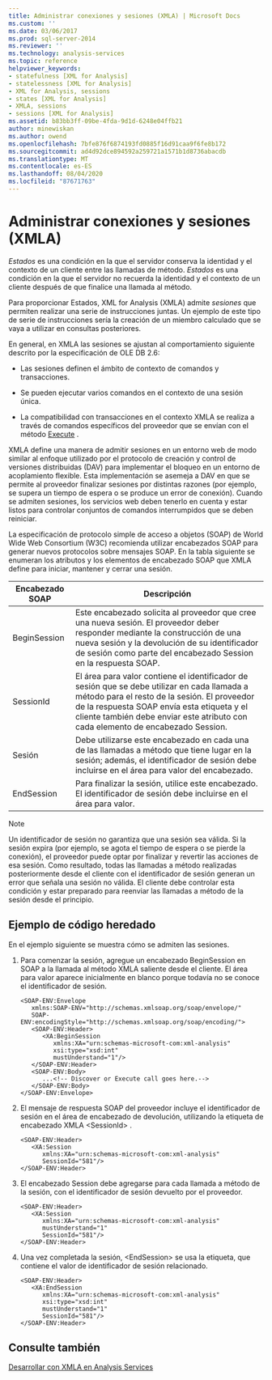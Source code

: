```yaml
---
title: Administrar conexiones y sesiones (XMLA) | Microsoft Docs
ms.custom: ''
ms.date: 03/06/2017
ms.prod: sql-server-2014
ms.reviewer: ''
ms.technology: analysis-services
ms.topic: reference
helpviewer_keywords:
- statefulness [XML for Analysis]
- statelessness [XML for Analysis]
- XML for Analysis, sessions
- states [XML for Analysis]
- XMLA, sessions
- sessions [XML for Analysis]
ms.assetid: b83bb3ff-09be-4fda-9d1d-6248e04ffb21
author: minewiskan
ms.author: owend
ms.openlocfilehash: 7bfe876f6874193fd0885f16d91caa9f6fe8b172
ms.sourcegitcommit: ad4d92dce894592a259721a1571b1d8736abacdb
ms.translationtype: MT
ms.contentlocale: es-ES
ms.lasthandoff: 08/04/2020
ms.locfileid: "87671763"
---
```

# <a name="managing-connections-and-sessions-xmla"></a>Administrar conexiones y sesiones (XMLA)
  *Estados* es una condición en la que el servidor conserva la identidad y el contexto de un cliente entre las llamadas de método. *Estados* es una condición en la que el servidor no recuerda la identidad y el contexto de un cliente después de que finalice una llamada al método.  
  
 Para proporcionar Estados, XML for Analysis (XMLA) admite *sesiones* que permiten realizar una serie de instrucciones juntas. Un ejemplo de este tipo de serie de instrucciones sería la creación de un miembro calculado que se vaya a utilizar en consultas posteriores.  
  
 En general, en XMLA las sesiones se ajustan al comportamiento siguiente descrito por la especificación de OLE DB 2.6:  
  
-   Las sesiones definen el ámbito de contexto de comandos y transacciones.  
  
-   Se pueden ejecutar varios comandos en el contexto de una sesión única.  
  
-   La compatibilidad con transacciones en el contexto XMLA se realiza a través de comandos específicos del proveedor que se envían con el método [Execute](https://docs.microsoft.com/bi-reference/xmla/xml-elements-methods-execute) .  
  
 XMLA define una manera de admitir sesiones en un entorno web de modo similar al enfoque utilizado por el protocolo de creación y control de versiones distribuidas (DAV) para implementar el bloqueo en un entorno de acoplamiento flexible. Esta implementación se asemeja a DAV en que se permite al proveedor finalizar sesiones por distintas razones (por ejemplo, se supera un tiempo de espera o se produce un error de conexión). Cuando se admiten sesiones, los servicios web deben tenerlo en cuenta y estar listos para controlar conjuntos de comandos interrumpidos que se deben reiniciar.  
  
 La especificación de protocolo simple de acceso a objetos (SOAP) de World Wide Web Consortium (W3C) recomienda utilizar encabezados SOAP para generar nuevos protocolos sobre mensajes SOAP. En la tabla siguiente se enumeran los atributos y los elementos de encabezado SOAP que XMLA define para iniciar, mantener y cerrar una sesión.  
  
|Encabezado SOAP|Descripción|  
|-----------------|-----------------|  
|BeginSession|Este encabezado solicita al proveedor que cree una nueva sesión. El proveedor deber responder mediante la construcción de una nueva sesión y la devolución de su identificador de sesión como parte del encabezado Session en la respuesta SOAP.|  
|SessionId|El área para valor contiene el identificador de sesión que se debe utilizar en cada llamada a método para el resto de la sesión. El proveedor de la respuesta SOAP envía esta etiqueta y el cliente también debe enviar este atributo con cada elemento de encabezado Session.|  
|Sesión|Debe utilizarse este encabezado en cada una de las llamadas a método que tiene lugar en la sesión; además, el identificador de sesión debe incluirse en el área para valor del encabezado.|  
|EndSession|Para finalizar la sesión, utilice este encabezado. El identificador de sesión debe incluirse en el área para valor.|  
  
> [!NOTE]  
>  Un identificador de sesión no garantiza que una sesión sea válida. Si la sesión expira (por ejemplo, se agota el tiempo de espera o se pierde la conexión), el proveedor puede optar por finalizar y revertir las acciones de esa sesión. Como resultado, todas las llamadas a método realizadas posteriormente desde el cliente con el identificador de sesión generan un error que señala una sesión no válida. El cliente debe controlar esta condición y estar preparado para reenviar las llamadas a método de la sesión desde el principio.  
  
## <a name="legacy-code-example"></a>Ejemplo de código heredado  
 En el ejemplo siguiente se muestra cómo se admiten las sesiones.  
  
1.  Para comenzar la sesión, agregue un encabezado BeginSession en SOAP a la llamada al método XMLA saliente desde el cliente. El área para valor aparece inicialmente en blanco porque todavía no se conoce el identificador de sesión.  
  
    ```  
    <SOAP-ENV:Envelope  
       xmlns:SOAP-ENV="http://schemas.xmlsoap.org/soap/envelope/"  
       SOAP-ENV:encodingStyle="http://schemas.xmlsoap.org/soap/encoding/">  
       <SOAP-ENV:Header>  
          <XA:BeginSession  
             xmlns:XA="urn:schemas-microsoft-com:xml-analysis"  
             xsi:type="xsd:int"  
             mustUnderstand="1"/>  
       </SOAP-ENV:Header>  
       <SOAP-ENV:Body>  
          ...<!-- Discover or Execute call goes here.-->  
       </SOAP-ENV:Body>  
    </SOAP-ENV:Envelope>  
    ```  
  
2.  El mensaje de respuesta SOAP del proveedor incluye el identificador de sesión en el área de encabezado de devolución, utilizando la etiqueta de encabezado XMLA \<SessionId> .  
  
    ```  
    <SOAP-ENV:Header>  
       <XA:Session  
          xmlns:XA="urn:schemas-microsoft-com:xml-analysis"  
          SessionId="581"/>  
    </SOAP-ENV:Header>  
    ```  
  
3.  El encabezado Session debe agregarse para cada llamada a método de la sesión, con el identificador de sesión devuelto por el proveedor.  
  
    ```  
    <SOAP-ENV:Header>  
       <XA:Session  
          xmlns:XA="urn:schemas-microsoft-com:xml-analysis"  
          mustUnderstand="1"  
          SessionId="581"/>  
    </SOAP-ENV:Header>  
    ```  
  
4.  Una vez completada la sesión, \<EndSession> se usa la etiqueta, que contiene el valor de identificador de sesión relacionado.  
  
    ```  
    <SOAP-ENV:Header>  
       <XA:EndSession  
          xmlns:XA="urn:schemas-microsoft-com:xml-analysis"  
          xsi:type="xsd:int"  
          mustUnderstand="1"  
          SessionId="581"/>  
    </SOAP-ENV:Header>  
    ```  
  
## <a name="see-also"></a>Consulte también  
 [Desarrollar con XMLA en Analysis Services](developing-with-xmla-in-analysis-services.md)  
  
  
